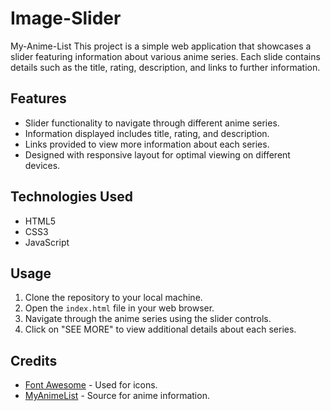 # Image-Slider
My-Anime-List
This project is a simple web application that showcases a slider featuring information about various anime series. Each slide contains details such as the title, rating, description, and links to further information.

## Features
- Slider functionality to navigate through different anime series.
- Information displayed includes title, rating, and description.
- Links provided to view more information about each series.
- Designed with responsive layout for optimal viewing on different devices.

## Technologies Used
- HTML5
- CSS3
- JavaScript

## Usage
1. Clone the repository to your local machine.
2. Open the `index.html` file in your web browser.
3. Navigate through the anime series using the slider controls.
4. Click on "SEE MORE" to view additional details about each series.

## Credits
- [Font Awesome](https://fontawesome.com/) - Used for icons.
- [MyAnimeList](https://myanimelist.net/) - Source for anime information.
